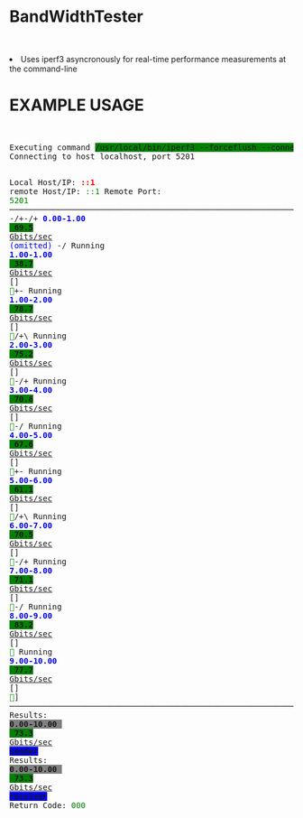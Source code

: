 <head>
<meta http-equiv="Content-Type" content="application/xml+xhtml; charset=UTF-8" />
<title>BandWidthTester</title>
</head>
<body>
  <H1>BandWidthTester</H1>
  <p>
    <br/>
    <LI>
      Uses iperf3 asyncronously for real-time performance measurements
      at the command-line
    </LI>
  </p>
  <H1>
    EXAMPLE USAGE
  </H1>
  <br/>
  <pre>
Executing command <span style="background-color:green;">/usr/local/bin/iperf3 --forceflush --connect-timeout 3000 -c localhost -O 2 -P 8 -t 10 </span>:  ├──────┤
Connecting to host localhost, port 5201
  Local Host/IP: <span style="color:red;font-weight:bold;">::1</span> remote Host/IP: <span style="color:green;">::1</span> Remote Port: <span style="color:green;">5201</span>
  ──────────────────────────────────────────────────────────────────────────────
-/+\-/+          <span style="color:blue;font-weight:bold;">0.00-1.00   </span>   <span style="background-color:green;font-weight:bold;">  69.5</span>  <span style="text-decoration:underline;">Gbits/sec</span> <span style="color:blue;">(omitted)</span>
\-/   Running  <span style="color:blue;font-weight:bold;">1.00-1.00   </span>   <span style="background-color:green;font-weight:bold;">  38.7</span>  <span style="text-decoration:underline;">Gbits/sec</span> <span style="color:blue;"></span>[]<span style="background-color:green;font-weight:bold;"> </span><span style="color:green;"></span>+\-   Running  <span style="color:blue;font-weight:bold;">1.00-2.00   </span>   <span style="background-color:green;font-weight:bold;">  78.7</span>  <span style="text-decoration:underline;">Gbits/sec</span> <span style="color:blue;"></span>[]<span style="background-color:green;font-weight:bold;"> </span><span style="color:green;"></span>/+\   Running  <span style="color:blue;font-weight:bold;">2.00-3.00   </span>   <span style="background-color:green;font-weight:bold;">  75.2</span>  <span style="text-decoration:underline;">Gbits/sec</span> <span style="color:blue;"></span>[]<span style="background-color:green;font-weight:bold;"> </span><span style="color:green;"></span>-/+   Running  <span style="color:blue;font-weight:bold;">3.00-4.00   </span>   <span style="background-color:green;font-weight:bold;">  70.6</span>  <span style="text-decoration:underline;">Gbits/sec</span> <span style="color:blue;"></span>[]<span style="background-color:green;font-weight:bold;"> </span><span style="color:green;"></span>\-/   Running  <span style="color:blue;font-weight:bold;">4.00-5.00   </span>   <span style="background-color:green;font-weight:bold;">  67.6</span>  <span style="text-decoration:underline;">Gbits/sec</span> <span style="color:blue;"></span>[]<span style="background-color:green;font-weight:bold;"> </span><span style="color:green;"></span>+\-   Running  <span style="color:blue;font-weight:bold;">5.00-6.00   </span>   <span style="background-color:green;font-weight:bold;">  61.1</span>  <span style="text-decoration:underline;">Gbits/sec</span> <span style="color:blue;"></span>[]<span style="background-color:green;font-weight:bold;"> </span><span style="color:green;"></span>/+\   Running  <span style="color:blue;font-weight:bold;">6.00-7.00   </span>   <span style="background-color:green;font-weight:bold;">  70.5</span>  <span style="text-decoration:underline;">Gbits/sec</span> <span style="color:blue;"></span>[]<span style="background-color:green;font-weight:bold;"> </span><span style="color:green;"></span>-/+   Running  <span style="color:blue;font-weight:bold;">7.00-8.00   </span>   <span style="background-color:green;font-weight:bold;">  71.1</span>  <span style="text-decoration:underline;">Gbits/sec</span> <span style="color:blue;"></span>[]<span style="background-color:green;font-weight:bold;"> </span><span style="color:green;"></span>\-/   Running  <span style="color:blue;font-weight:bold;">8.00-9.00   </span>   <span style="background-color:green;font-weight:bold;">  83.2</span>  <span style="text-decoration:underline;">Gbits/sec</span> <span style="color:blue;"></span>[]<span style="background-color:green;font-weight:bold;"> </span><span style="color:green;"></span>   Running  <span style="color:blue;font-weight:bold;">9.00-10.00  </span>   <span style="background-color:green;font-weight:bold;">  77.7</span>  <span style="text-decoration:underline;">Gbits/sec</span> <span style="color:blue;"></span>[]<span style="background-color:green;font-weight:bold;"> </span><span style="color:green;"></span>]
  ──────────────────────────────────────────────────────────────────────────────
Results:   <span style="background-color:gray;font-weight:bold;">0.00-10.00  </span>   <span style="background-color:green;font-weight:bold;">  73.3</span>  <span style="text-decoration:underline;">Gbits/sec</span> <span style="background-color:blue;font-weight:bold;">sender</span>
Results:   <span style="background-color:gray;font-weight:bold;">0.00-10.00  </span>   <span style="background-color:green;font-weight:bold;">  73.3</span>  <span style="text-decoration:underline;">Gbits/sec</span> <span style="background-color:blue;font-weight:bold;">receiver</span>
Return Code: <span style="color:green;">000</span>
</pre>
</body>
